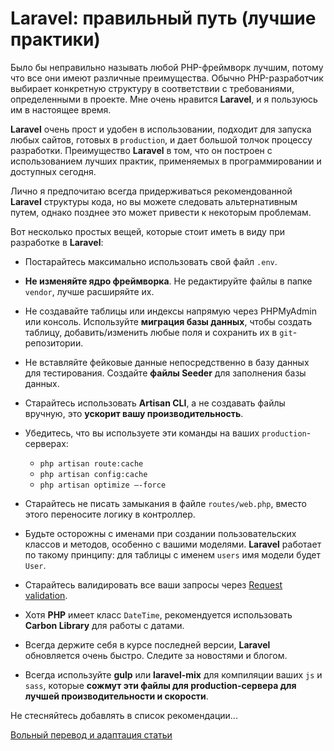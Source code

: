 # Laravel: правильный путь (лучшие практики)

Было бы неправильно называть любой PHP-фреймворк лучшим, потому что все они имеют различные преимущества. Обычно PHP-разработчик выбирает конкретную структуру в соответствии с требованиями, определенными в проекте. Мне очень нравится **Laravel**, и я пользуюсь им в настоящее время.

**Laravel** очень прост и удобен в использовании, подходит для запуска любых сайтов, готовых в `production`, и дает большой толчок процессу разработки. Преимущество **Laravel** в том, что он построен с использованием лучших практик, применяемых в программировании и доступных сегодня.

Лично я предпочитаю всегда придерживаться рекомендованной **Laravel** структуры кода, но вы можете следовать альтернативным путем, однако позднее это может привести к некоторым проблемам.

Вот несколько простых вещей, которые стоит иметь в виду при разработке в **Laravel**:

* Постарайтесь максимально использовать свой файл `.env`.

* **Не изменяйте ядро фреймворка**. Не редактируйте файлы в папке `vendor`, лучше расширяйте их.

* Не создавайте таблицы или индексы напрямую через PHPMyAdmin или консоль. Используйте **миграция базы данных**, чтобы создать таблицу, добавить/изменить любые поля и сохранить их в `git`-репозитории.

* Не вставляйте фейковые данные непосредственно в базу данных для тестирования. Создайте **файлы Seeder** для заполнения базы данных.

* Старайтесь использовать **Artisan CLI**, а не создавать файлы вручную, это **ускорит вашу производительность**.

* Убедитесь, что вы используете эти команды на ваших `production`-серверах:

  * `php artisan route:cache`
  * `php artisan config:cache`
  * `php artisan optimize —-force`
    
* Старайтесь не писать замыкания в файле `routes/web.php`, вместо этого переносите логику в контроллер.

* Будьте осторожны с именами при создании пользовательских классов и методов, особенно с вашими моделями. **Laravel** работает по такому принципу: для таблицы с именем `users` имя модели будет `User`.

* Старайтесь валидировать все ваши запросы через [Request validation](https://laravel.com/docs/5.3/validation#form-request-validation).

* Хотя **PHP** имеет класс `DateTime`, рекомендуется использовать **Carbon Library** для работы с датами.

* Всегда держите себя в курсе последней версии, **Laravel** обновляется очень быстро. Следите за новостями и блогом.

* Всегда используйте **gulp** или **laravel-mix** для компиляции ваших `js` и `sass`, которые **сожмут эти файлы для production-сервера для лучшей производительности и скорости**.

Не стесняйтесь добавлять в список рекомендации...

[Вольный перевод и адаптация статьи](https://medium.com/@adebsalert/laravel-the-right-way-best-practices-2346cd6c5d89)
